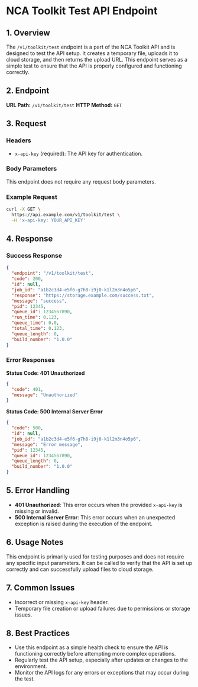 # NCA Toolkit Test API Endpoint

## 1. Overview

The `/v1/toolkit/test` endpoint is a part of the NCA Toolkit API and is designed to test the API setup. It creates a temporary file, uploads it to cloud storage, and then returns the upload URL. This endpoint serves as a simple test to ensure that the API is properly configured and functioning correctly.

## 2. Endpoint

**URL Path:** `/v1/toolkit/test`
**HTTP Method:** `GET`

## 3. Request

### Headers

- `x-api-key` (required): The API key for authentication.

### Body Parameters

This endpoint does not require any request body parameters.

### Example Request

```bash
curl -X GET \
  https://api.example.com/v1/toolkit/test \
  -H 'x-api-key: YOUR_API_KEY'
```

## 4. Response

### Success Response

```json
{
  "endpoint": "/v1/toolkit/test",
  "code": 200,
  "id": null,
  "job_id": "a1b2c3d4-e5f6-g7h8-i9j0-k1l2m3n4o5p6",
  "response": "https://storage.example.com/success.txt",
  "message": "success",
  "pid": 12345,
  "queue_id": 1234567890,
  "run_time": 0.123,
  "queue_time": 0.0,
  "total_time": 0.123,
  "queue_length": 0,
  "build_number": "1.0.0"
}
```

### Error Responses

**Status Code: 401 Unauthorized**

```json
{
  "code": 401,
  "message": "Unauthorized"
}
```

**Status Code: 500 Internal Server Error**

```json
{
  "code": 500,
  "id": null,
  "job_id": "a1b2c3d4-e5f6-g7h8-i9j0-k1l2m3n4o5p6",
  "message": "Error message",
  "pid": 12345,
  "queue_id": 1234567890,
  "queue_length": 0,
  "build_number": "1.0.0"
}
```

## 5. Error Handling

- **401 Unauthorized**: This error occurs when the provided `x-api-key` is missing or invalid.
- **500 Internal Server Error**: This error occurs when an unexpected exception is raised during the execution of the endpoint.

## 6. Usage Notes

This endpoint is primarily used for testing purposes and does not require any specific input parameters. It can be called to verify that the API is set up correctly and can successfully upload files to cloud storage.

## 7. Common Issues

- Incorrect or missing `x-api-key` header.
- Temporary file creation or upload failures due to permissions or storage issues.

## 8. Best Practices

- Use this endpoint as a simple health check to ensure the API is functioning correctly before attempting more complex operations.
- Regularly test the API setup, especially after updates or changes to the environment.
- Monitor the API logs for any errors or exceptions that may occur during the test.